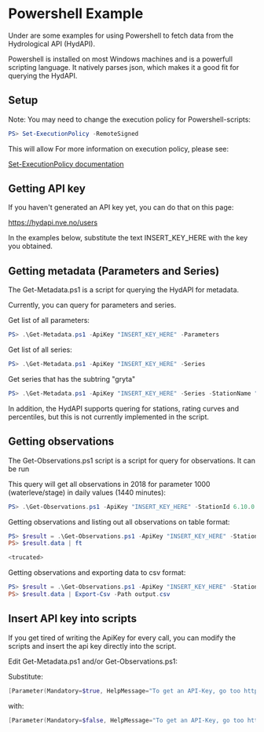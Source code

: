 # Powershell Example

Under are some examples for using Powershell to fetch data from the Hydrological API (HydAPI).

Powershell is installed on most Windows machines and is a powerfull scripting language. It natively parses json, which makes it a good fit for querying the HydAPI.

## Setup
Note: You may need to change the execution policy for Powershell-scripts:

```powershell
PS> Set-ExecutionPolicy -RemoteSigned
```

This will allow For more information on execution policy, please see:

[Set-ExecutionPolicy documentation](https://docs.microsoft.com/en-us/powershell/module/microsoft.powershell.security/set-executionpolicy?view=powershell-6)


## Getting API key 
If you haven't generated an API key yet, you can do that on this page:

https://hydapi.nve.no/users

In the examples below, substitute the text INSERT_KEY_HERE with the key you obtained.

## Getting metadata (Parameters and Series)

The Get-Metadata.ps1 is a script for querying the HydAPI for metadata.

Currently, you can query for parameters and series.

Get list of all parameters:

```powershell
PS> .\Get-Metadata.ps1 -ApiKey "INSERT_KEY_HERE" -Parameters
```

Get list of all series:

```powershell
PS> .\Get-Metadata.ps1 -ApiKey "INSERT_KEY_HERE" -Series
```

Get series that has the subtring "gryta"

```powershell
PS> .\Get-Metadata.ps1 -ApiKey "INSERT_KEY_HERE" -Series -StationName "gryta"
```

In addition, the HydAPI supports quering for stations, rating curves and percentiles, but this is not currently implemented in the script.

## Getting observations

The Get-Observations.ps1 script is a script for query for observations. It can be run

This query will get all observations in 2018 for parameter 1000 (waterleve/stage) in daily values (1440 minutes):

```powershell
PS> .\Get-Observations.ps1 -ApiKey "INSERT_KEY_HERE" -StationId 6.10.0 -Parameter 1440 -ResolutionTime 1440 -From 2018-01-01 -To 2018-12-31
```

Getting observations and listing out all observations on table format:

```powershell
PS> $result = .\Get-Observations.ps1 -ApiKey "INSERT_KEY_HERE" -StationId 6.10.0 -Parameter 1440 -ResolutionTime 1440 -From 2018-01-01 -To 2018-12-31
PS> $result.data | ft

<trucated>
```

Getting observations and exporting data to csv format:

```powershell
PS> $result = .\Get-Observations.ps1 -ApiKey "INSERT_KEY_HERE" -StationId 6.10.0 -Parameter 1440 -ResolutionTime 1440 -From 2018-01-01 -To 2018-12-31
PS> $result.data | Export-Csv -Path output.csv
```

## Insert API key into scripts
If you get tired of writing the ApiKey for every call, you can modify the scripts and insert the api key directly into the script.

Edit Get-Metadata.ps1 and/or Get-Observations.ps1:

Substitute:
```powershell
[Parameter(Mandatory=$true, HelpMessage="To get an API-Key, go too https://hydapi.nve.no/users")][string] $ApiKey,
```

with:
```powershell
[Parameter(Mandatory=$false, HelpMessage="To get an API-Key, go too https://hydapi.nve.no/users")][string] $ApiKey="INSERT_KEY_HERE",
```
